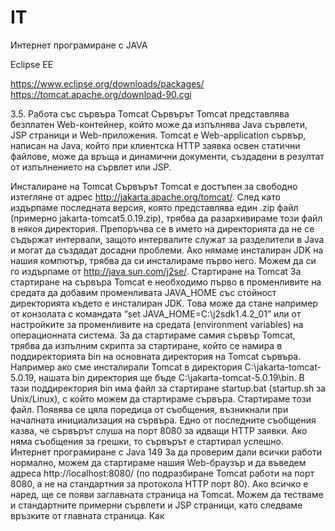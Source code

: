 # IT
Интернет програмиране с JAVA

Eclipse EE

https://www.eclipse.org/downloads/packages/
https://tomcat.apache.org/download-90.cgi

3.5. Работа със сървъра Tomcat Сървърът Tomcat представлява безплатен Web-контейнер, който може да изпълнява Java сървлети, JSP страници и Web-приложения. Tomcat е Web-application сървър, написан на Java, който при клиентска HTTP заявка освен статични файлове, може да връща и динамични документи, създадени в резултат от изпълнението на сървлет или JSP. 

Инсталиране на Tomcat Сървърът Tomcat е достъпен за свободно изтегляне от адрес http://jakarta.apache.org/tomcat/. След като издърпаме последната версия, която представлява един .zip файл (примерно jakarta-tomcat5.0.19.zip), трябва да разархивираме този файл в някоя директория. Препоръчва се в името на директорията да не се съдържат интервали, защото интервалите служат за разделители в Java и могат да създадат досадни проблеми. Ако нямаме инсталиран JDK на нашия компютър, трябва да си инсталираме първо него. Можем да си го издърпаме от http://java.sun.com/j2se/. Стартиране на Tomcat За стартиране на сървъра Tomcat е необходимо първо в променливите на средата да добавим променливата JAVA_HOME със стойност директорията където е инсталиран JDK. Това може да стане например от конзолата с командата “set JAVA_HOME=C:\j2sdk1.4.2_01” или от настройките за променливите на средата (environment variables) на операционната система. За да стартираме самия сървър Tomcat, трябва да изпълним скрипта за стартиране, който се намира в поддиректорията bin на основната директория на Tomcat сървъра. Например ако сме инсталирали Tomcat в директория C:\jakarta-tomcat-5.0.19, нашата bin директория ще бъде C:\jakarta-tomcat-5.0.19\bin. В тази поддиректория bin има файл за стартиране startup.bat (startup.sh за Unix/Linux), с който можем да стартираме сървъра. Стартираме този файл. Появява се цяла поредица от съобщения, възникнали при началната инициализация на сървъра. Едно от последните съобщения казва, че сървърът слуша на порт 8080 за идващи HTTP заявки. Ако няма съобщения за грешки, то сървърът е стартирал успешно. 
Интернет програмиране с Java   149 За да проверим дали всички работи нормално, можем да стартираме нашия Web-браузър и да въведем адреса http://localhost:8080/ (по подразбиране Tomcat работи на порт 8080, а не на стандартния за протокола HTTP порт 80). Ако всичко е наред, ще се появи заглавната страница на Tomcat. Можем да тестваме и стандартните примерни сървлети и JSP страници, като следваме връзките от главната страница.  Как 
